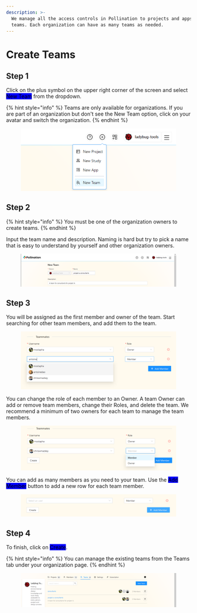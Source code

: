 ```yaml
---
description: >-
  We manage all the access controls in Pollination to projects and apps using
  teams. Each organization can have as many teams as needed.
---
```


# Create Teams

## Step 1

Click on the plus symbol on the upper right corner of the screen and select <mark style="background-color:blue;">New Team</mark> from the dropdown.

{% hint style="info" %}
Teams are only available for organizations. If you are part of an organization but don't see the New Team option, click on your avatar and switch the organization.
{% endhint %}

<figure><img src="../../.gitbook/assets/image (10) (1) (1) (1) (1).png" alt=""><figcaption></figcaption></figure>

## Step 2

{% hint style="info" %}
You must be one of the organization owners to create teams.
{% endhint %}

Input the team name and description. Naming is hard but try to pick a name that is easy to understand by yourself and other organization owners.

<figure><img src="../../.gitbook/assets/image (11) (1) (1) (1) (1).png" alt=""><figcaption></figcaption></figure>

## Step 3

You will be assigned as the first member and owner of the team. Start searching for other team members, and add them to the team.

<figure><img src="../../.gitbook/assets/image (12) (1) (1) (1).png" alt=""><figcaption></figcaption></figure>

You can change the role of each member to an Owner. A team Owner can add or remove team members, change their Roles, and delete the team. We recommend a minimum of two owners for each team to manage the team members.

<figure><img src="../../.gitbook/assets/image (13) (1) (1) (1).png" alt=""><figcaption></figcaption></figure>

You can add as many members as you need to your team. Use the <mark style="background-color:blue;">Add Member</mark> button to add a new row for each team member.

<figure><img src="../../.gitbook/assets/image (14) (1) (1) (1).png" alt=""><figcaption></figcaption></figure>

## Step 4

To finish, click on <mark style="background-color:blue;">Create</mark>.

{% hint style="info" %}
You can manage the existing teams from the Teams tab under your organization page.
{% endhint %}

<figure><img src="../../.gitbook/assets/image (16) (1) (1).png" alt=""><figcaption></figcaption></figure>
